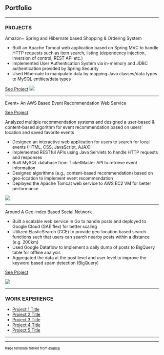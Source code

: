 ## Portfolio

---

### PROJECTS

Amazon+ Spring and Hibernate based Shopping & Ordering System 

- Built an Apache Tomcat web application based on Spring MVC to handle HTTP requests such as item search, listing (dependency injection, inversion of control, REST API etc.)
- Implemented User Authentication System via in-memory and JDBC authentication provided by Spring Security
- Used Hibernate to manipulate data by mapping Java classes/data types to MySQL entities/data types

[See Project](http://example.com/)
<img src="https://media.istockphoto.com/vectors/shopping-cart-icon-isolated-on-white-background-vector-id1206806317?k=20&m=1206806317&s=170667a&w=0&h=kEh5VLsTHukWc7xf2BvUs8ssqS_d7vkK0-xU3MDpO7s="/>

---

Event+ An AWS Based Event Recommendation Web Service

[See Project](http://18.191.160.215/Jupiter)

Analyzed multiple recommendation systems and designed a user-based & content-based algorithm for event recommendation based on users’ location and saved favorite events 

- Designed an interactive web application for users to search for local events (HTML, CSS, JavaScript, AJAX)
- Implemented RESTful APIs using Java Servlets to handle HTTP requests and responses
- Built MySQL database from TicketMaster API to retrieve event information
- Designed algorithms (e.g., content-based recommendation) based on geo-location to implement event recommendation 
- Deployed the Apache Tomcat web service to AWS EC2 VM for better performance
<img src="https://43pmym3mgkd444bgoi2civub-wpengine.netdna-ssl.com/wp-content/uploads/2020/09/autumn-leaves-scaled.jpg"/>

---
Around A Geo-index Based Social Network

- Built a scalable web service in Go to handle posts and deployed to Google Cloud (GAE flex) for better scaling
- Utilized ElasticSearch (GCE) to provide geo-location based search functions such that users can search nearby posts within a distance (e.g. 200km)
- Used Google Dataflow to implement a daily dump of posts to BigQuery table for offline analysis
- Aggregated the data at the post level and user level to improve the keyword based spam detection (BigQuery)

[See Project](https://recordit.co/awrQb1zn2I)

<img src="https://www.microsoft.com/en-us/research/wp-content/uploads/2016/02/lbsn-lbsn-image.jpg"/>

---

### WORK EXPERIENCE

- [Project 1 Title](http://example.com/)
- [Project 2 Title](http://example.com/)
- [Project 3 Title](http://example.com/)
- [Project 4 Title](http://example.com/)
- [Project 5 Title](http://example.com/)

---




---
<p style="font-size:11px">Page template forked from <a href="https://github.com/evanca/quick-portfolio">evanca</a></p>
<!-- Remove above link if you don't want to attibute -->
